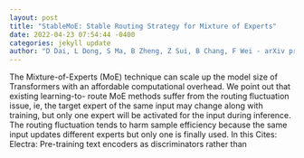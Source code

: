 ```yaml
--- 
layout: post 
title: "StableMoE: Stable Routing Strategy for Mixture of Experts" 
date: 2022-04-23 07:54:44 -0400 
categories: jekyll update 
author: "D Dai, L Dong, S Ma, B Zheng, Z Sui, B Chang, F Wei - arXiv preprint arXiv , 2022" 
--- 
```

The Mixture-of-Experts (MoE) technique can scale up the model size of Transformers with an affordable computational overhead. We point out that existing learning-to- route MoE methods suffer from the routing fluctuation issue, ie, the target expert of the same input may change along with training, but only one expert will be activated for the input during inference. The routing fluctuation tends to harm sample efficiency because the same input updates different experts but only one is finally used. In this Cites: Electra: Pre-training text encoders as discriminators rather than